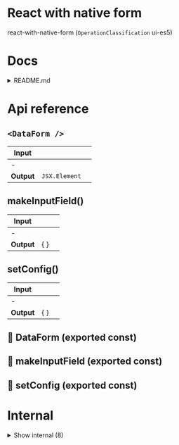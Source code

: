 # React with native form

react-with-native-form (`OperationClassification` ui-es5)



# Docs

<details><summary>README.md</summary>
    
  # Forms

## `NB: Experimental package!`

Plug-and-play yet unopinionated and extensible forms constructor for React and React Native apps with high-class typescript support!


### Installation

```bash
yarn add react-with-native-form
```

Please note:

- You need to create your own inputs, or you can use our default inputs, see [Form inputs](/react-with-native/form-inputs) for installation instructions
- You need [react-with-native](/react-with-native) for this.


### Usage

Create a wrapper like this:

```tsx
import DataForm, {
  setConfig,
  makeInputField,
  Field,
  Keys,
  DataFormProps,
} from "react-with-native-form";

import {
  TextInput,
  TextInputType,
  PasswordInput,
  PasswordInputType,
  DateInput,
  DateInputType,
  DatetimeInput,
  DatetimeInputType,
  // MapInput,
  // MapInputType,
  NumberInput,
  NumberInputType,
  SelectInput,
  SelectInputType,
  StarsInput,
  StarsInputType,
  PhoneInput,
  PhoneInputType,
  TextAreaInput,
  TextAreaInputType,
  TimeInputType,
  TimeInput,
  ToggleInput,
  ToggleInputType,
  SelectMultipleInput,
  SelectMultipleInputType,
} from "react-with-native-form-inputs";

const text = { component: TextInput };
const password = { component: PasswordInput };
const date = { component: DateInput };
const datetime = { component: DatetimeInput };
const number = { component: NumberInput };
const select = { component: SelectInput };
const selectMultiple = { component: SelectMultipleInput };
const stars = { component: StarsInput };
const phone = { component: PhoneInput };
const textArea = { component: TextAreaInput };
const time = { component: TimeInput };
const toggle = { component: ToggleInput };

const plugins = {
  text,
  password,
  date,
  datetime,
  number,
  select,
  selectMultiple,
  stars,
  phone,
  textArea,
  time,
  toggle,
};

export const makeField = <T extends Keys<Inputs>>(
  type: T,
  config: Omit<Field<Inputs, T>, "type">
) => makeInputField<Inputs, T>(type, config);

export interface Inputs {
  text: TextInputType;
  password: PasswordInputType;
  date: DateInputType;
  datetime: DatetimeInputType;
  number: NumberInputType;
  select: SelectInputType;
  selectMultiple: SelectMultipleInputType;
  stars: StarsInputType;
  phone: PhoneInputType;
  textArea: TextAreaInputType;
  time: TimeInputType;
  toggle: ToggleInputType;
}

export type InputValues = {
  [key in keyof Inputs]: Inputs[key]["value"];
};

export const Form = <TState extends { [key: string]: any } = any>(
  props: DataFormProps<Inputs, TState>
) =>
  setConfig<Inputs, TState>(DataForm, {
    plugins,
  })(props);
```

Now you can create a form like this. Please note we use all possible inputs that we created from `react-with-native-form-inputs` here, but of course you can always create your own inputs if you want. We also set a defaultValue here from the local storage:

```tsx
import { Div } from "react-with-native";
import { Item } from "react-with-native-select";
import { Form, InputValues, makeField } from "../components/Form";
import useStore from "../store";

const options: Item<string>[] = [
  { value: "1", label: "Option 1" },
  { value: "2", label: "Option 2" },
  { value: "3", label: "Option 3" },
  { value: "4", label: "Option 4" },
];

const fields = [
  makeField("text", {
    field: "text",
    title: "Text",
    hasError: (value) => (value.length === 0 ? "Please fill in a text" : false),
  }),
  makeField("password", {
    field: "password",
    title: "Password",
    hasError: (value) =>
      value.length === 0 ? "Please fill in a password" : false,
  }),

  makeField("date", { field: "date", title: "Date" }),
  makeField("datetime", { field: "datetime", title: "Datetime" }),
  makeField("number", { field: "number", title: "Number" }),
  makeField("phone", { field: "phone", title: "Phone" }),
  makeField("select", {
    field: "select",
    title: "Select",
    extra: {
      options,
    },
  }),

  makeField("selectMultiple", {
    field: "selectMultiple",
    title: "Select multiple",
    extra: {
      options,
    },
  }),
  makeField("stars", { field: "stars", title: "Stars" }),
  makeField("textArea", { field: "textArea", title: "Text area" }),
  makeField("time", { field: "time", title: "Time" }),
  makeField("toggle", {
    field: "toggle",
    title: "Toggle",
    extra: { label: "Toggle this on or off" },
  }),
];

// Now your form can be rendered like this
// Make sure to provide the generic based on the inputs type interfaces
// otherwise your form won't be typesafe!

const FormPage = () => {
  const [name] = useStore("name");
  return (
    <Div scroll className="p-4 w-full mx-4 lg:mx-20">
      <Form<{
        text: InputValues["text"];
        password: InputValues["password"];
        date: InputValues["date"];
        datetime: InputValues["datetime"];
        number: InputValues["number"];
        phone: InputValues["phone"];
        select: InputValues["select"];
        selectMultiple: InputValues["selectMultiple"];
        stars: InputValues["stars"];
        textArea: InputValues["textArea"];
        time: InputValues["time"];
        toggle: InputValues["toggle"];
      }>
        title="Form Example"
        fields={fields}
        onSubmit={(values, resolve, reject) => {
          //do something with those values
          const message = `Form submitted. Hello, ${values.text}`;
          resolve(message);
        }}
        defaultValues={{ text: name || "" }}
      />
    </Div>
  );
};

export default FormPage;
```

  </details>

# Api reference

## `<DataForm />`

| Input      |    |    |
| ---------- | -- | -- |
| - | | |
| **Output** | `JSX.Element`   |    |



## makeInputField()

| Input      |    |    |
| ---------- | -- | -- |
| - | | |
| **Output** | {  }   |    |



## setConfig()

| Input      |    |    |
| ---------- | -- | -- |
| - | | |
| **Output** | {  }   |    |



## 📄 DataForm (exported const)

## 📄 makeInputField (exported const)

## 📄 setConfig (exported const)

# Internal

<details><summary>Show internal (8)</summary>
    
  # `<DefaultInputContainer />`




| Input      |    |    |
| ---------- | -- | -- |
| - | | |
| **Output** | `JSX.Element`   |    |



## errorOnField()

| Input      |    |    |
| ---------- | -- | -- |
| - | | |
| **Output** | {  }   |    |



## `<Input />`

| Input      |    |    |
| ---------- | -- | -- |
| - | | |
| **Output** | `JSX.Element`   |    |



## isObject()

| Input      |    |    |
| ---------- | -- | -- |
| - | | |
| **Output** | {  }   |    |



## notEmpty()

| Input      |    |    |
| ---------- | -- | -- |
| - | | |
| **Output** | {  }   |    |



## 📄 DefaultInputContainer (exported const)

## 📄 errorOnField (exported const)

## 📄 Input (exported const)

  </details>

